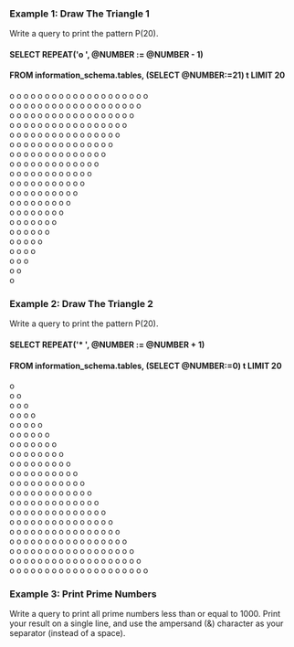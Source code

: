 ### Example 1: Draw The Triangle 1
Write a query to print the pattern P(20).

#### SELECT REPEAT('o ', @NUMBER := @NUMBER - 1) 
#### FROM information_schema.tables, (SELECT @NUMBER:=21) t LIMIT 20

o o o o o o o o o o o o o o o o o o o o      
o o o o o o o o o o o o o o o o o o o      
o o o o o o o o o o o o o o o o o o     
o o o o o o o o o o o o o o o o o     
o o o o o o o o o o o o o o o o     
o o o o o o o o o o o o o o o     
o o o o o o o o o o o o o o     
o o o o o o o o o o o o o       
o o o o o o o o o o o o     
o o o o o o o o o o o     
o o o o o o o o o o     
o o o o o o o o o     
o o o o o o o o     
o o o o o o o     
o o o o o o     
o o o o o      
o o o o     
o o o     
o o     
o      

### Example 2: Draw The Triangle 2
Write a query to print the pattern P(20).
#### SELECT REPEAT('* ', @NUMBER := @NUMBER + 1) 
#### FROM information_schema.tables, (SELECT @NUMBER:=0) t LIMIT 20

o       
o o    
o o o     
o o o o     
o o o o o     
o o o o o o     
o o o o o o o     
o o o o o o o o     
o o o o o o o o o     
o o o o o o o o o o      
o o o o o o o o o o o     
o o o o o o o o o o o o     
o o o o o o o o o o o o o     
o o o o o o o o o o o o o o    
o o o o o o o o o o o o o o o    
o o o o o o o o o o o o o o o o     
o o o o o o o o o o o o o o o o o     
o o o o o o o o o o o o o o o o o o     
o o o o o o o o o o o o o o o o o o o     
o o o o o o o o o o o o o o o o o o o o      

### Example 3: Print Prime Numbers

Write a query to print all prime numbers less than or equal to 1000. Print your result on a single line, and use the ampersand (\&) character as your separator (instead of a space).
